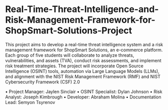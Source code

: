 # Real-Time-Threat-Intelligence-and-Risk-Management-Framework-for-ShopSmart-Solutions-Project
This project aims to develop a real-time threat intelligence system and a risk
management framework for ShopSmart Solutions, an e-commerce platform. Each
group of five students will collaborate to analyze threats, vulnerabilities, and assets
(TVA), conduct risk assessments, and implement risk treatment strategies. The project
will incorporate Open Source Intelligence (OSINT) tools, automation via Large Language
Models (LLMs), and alignment with the NIST Risk Management Framework (RMF) and
NIST Cybersecurity Framework (CSF) 2.0


• Project Manager: Jaylen Sinclair
• OSINT Specialist: Dylan Johnson
• Risk Analyst: Joseph Kimbrough
• Developer: Abraham Molina
• Documentation Lead: Semyon Tsyrenov
